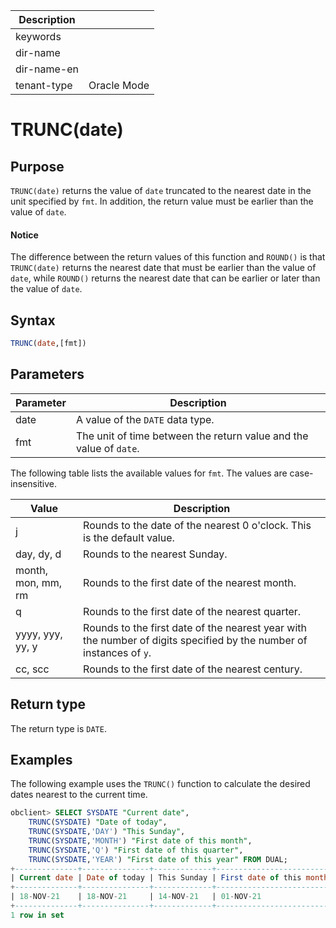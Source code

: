 | Description   |                 |
|---------------|-----------------|
| keywords      |                 |
| dir-name      |                 |
| dir-name-en   |                 |
| tenant-type   | Oracle Mode     |

# TRUNC(date)

## Purpose

`TRUNC(date)` returns the value of `date` truncated to the nearest date in the unit specified by `fmt`. In addition, the return value must be earlier than the value of `date`.

  <main id="notice" type='notice'>
    <h4>Notice</h4>
    <p>The difference between the return values of this function and <code>ROUND()</code> is that <code>TRUNC(date)</code> returns the nearest date that must be earlier than the value of <code>date</code>, while <code>ROUND()</code> returns the nearest date that can be earlier or later than the value of <code>date</code>. </p>
  </main>

## Syntax

```sql
TRUNC(date,[fmt])
```

## Parameters

| Parameter | Description |
|------|-------------------------|
| date | A value of the `DATE` data type.  |
| fmt | The unit of time between the return value and the value of `date`.  |

The following table lists the available values for `fmt`. The values are case-insensitive.

| Value | Description |
|-----------------|-----------------------------------|
| j | Rounds to the date of the nearest 0 o'clock. This is the default value.  |
| day, dy, d | Rounds to the nearest Sunday.  |
| month, mon, mm, rm | Rounds to the first date of the nearest month.  |
| q | Rounds to the first date of the nearest quarter.  |
| yyyy, yyy, yy, y | Rounds to the first date of the nearest year with the number of digits specified by the number of instances of `y`.  |
| cc, scc | Rounds to the first date of the nearest century.  |

## Return type

The return type is `DATE`.

## Examples

The following example uses the `TRUNC()` function to calculate the desired dates nearest to the current time.

```sql
obclient> SELECT SYSDATE "Current date",
    TRUNC(SYSDATE) "Date of today",
    TRUNC(SYSDATE,'DAY') "This Sunday",
    TRUNC(SYSDATE,'MONTH') "First date of this month",
    TRUNC(SYSDATE,'Q') "First date of this quarter",
    TRUNC(SYSDATE,'YEAR') "First date of this year" FROM DUAL;
+--------------+---------------+-------------+--------------------------+----------------------------+-------------------------+
| Current date | Date of today | This Sunday | First date of this month | First date of this quarter | First date of this year |
+--------------+---------------+-------------+--------------------------+----------------------------+-------------------------+
| 18-NOV-21    | 18-NOV-21     | 14-NOV-21   | 01-NOV-21                | 01-OCT-21                  | 01-JAN-21               |
+--------------+---------------+-------------+--------------------------+----------------------------+-------------------------+
1 row in set
```
